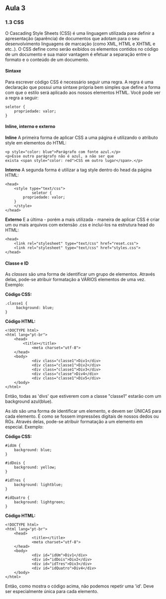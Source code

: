 ﻿## Aula 3

### 1.3 CSS

O Cascading Style Sheets (CSS) é uma linguagem utilizada para definir a apresentação (aparência) de documentos que adotam para o seu desenvolvimento linguagens de marcação (como XML, HTML e XHTML e etc..). O CSS define como serão exibidos os elementos contidos no código de um documento e sua maior vantagem é efetuar a separação entre o formato e o conteúdo de um documento.

#### Sintaxe

Para escrever código CSS é necessário seguir uma regra. A regra é uma declaração que possui uma sintaxe própria bem simples que define a forma com que o estilo será aplicado aos nossos elementos HTML. Você pode ver a regra a seguir:

    seletor {
        propriedade: valor;	
    }

#### Inline, interno e externo

**Inline**
A primeira forma de aplicar CSS a uma página é utilizando o atributo style em elementos do HTML:

	<p style="color: blue">Parágrafo com fonte azul.</p>
	<p>Esse outro parágrafo não é azul, a não ser que
	exista <span style="color: red">CSS em outro lugar</span>.</p>

**Interno**
A segunda forma é utilizar a tag style dentro do head da página HTML:

	<head>
  	    <style type="text/css">
    	        seletor { 
		    propriedade: valor; 
		}
  	    </style>
	</head>

**Externo**
E a última - porém a mais utilizada - maneira de aplicar CSS é criar um ou mais arquivos com extensão .css e incluí-los na estrutura head do HTML:

	<head>
  	    <link rel="stylesheet" type="text/css" href="reset.css">
  	    <link rel="stylesheet" type="text/css" href="styles.css">
	</head>

#### Classe e ID
As _classes_ são uma forma de identificar um grupo de elementos. Através delas, pode-se atribuir formatação a VÁRIOS elementos de uma vez. Exemplo:

**Código CSS:**

    .classe1 {
         background: blue;  
    }

**Código HTML:**

	<!DOCTYPE html>
	<html lang="pt-br">
  	    <head>
	        <title></title>
                <meta charset="utf-8">
  	    </head>
  	    <body>
                <div class="classe1">Div1</div>
                <div class="classe1">Div2</div>
                <div class="classe1">Div3</div>
                <div class="classe">Div4</div>
                <div class="classe1">Div5</div>
  	    </body>
	</html>

Então, todas as 'divs' que estiverem com a classe "classe1" estarão com um background azul(blue).

As _ids_ são uma forma de identificar um elemento, e devem ser ÚNICAS para cada elemento. É como se fossem impressões digitais de nossos dedos ou RGs. Através delas, pode-se atribuir formatação a um elemento em especial. Exemplo:

**Código CSS:**

    #idUm {	
        background: blue;	
    }

    #idDois {
        background: yellow;
    }

    #idTres {
        background: lightblue;
    }

    #idQuatro {
        background: lightgreen;	
    }

**Código HTML:**

	<!DOCTYPE html>
	<html lang="pt-br">
 	    <head>
                <title></title>
                <meta charset="utf-8">
  	    </head>
  	    <body>
                <div id="idUm">Div1</div>
                <div id="idDois">Div2</div>
                <div id="idTres">Div3</div>
                <div id="idQuatro">Div4</div>
  	    </body>
	</html>

Então, como mostra o código acima, não podemos repetir uma 'id'. Deve ser especialmente única para cada elemento.
